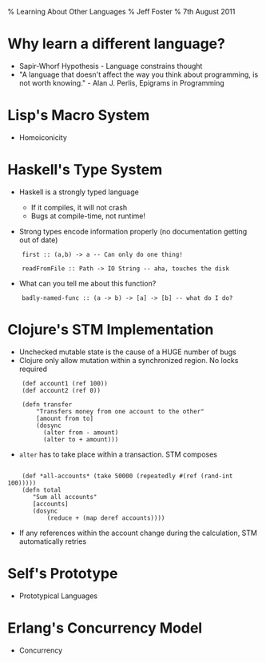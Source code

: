 % Learning About Other Languages
% Jeff Foster
% 7th August 2011

# Why learn a different language?
- Sapir-Whorf Hypothesis - Language constrains thought
- "A language that doesn't affect the way you think about programming, is not worth knowing." - Alan J. Perlis, Epigrams in Programming

# Lisp's Macro System
- Homoiconicity

# Haskell's Type System
- Haskell is a strongly typed language
    - If it compiles, it will not crash
    - Bugs at compile-time, not runtime!

- Strong types encode information properly (no documentation getting out of date)

~~~~ {#mycode .haskell}
    first :: (a,b) -> a -- Can only do one thing!
~~~~

~~~~ {#mycode .haskell}
    readFromFile :: Path -> IO String -- aha, touches the disk
~~~~    

- What can you tell me about this function?

~~~~ {#mycode .haskell}
    badly-named-func :: (a -> b) -> [a] -> [b] -- what do I do?
~~~~

# Clojure's STM Implementation
- Unchecked mutable state is the cause of a HUGE number of bugs
- Clojure only allow mutation within a synchronized region.  No locks required

<!-- example taken from http://sw1nn.com/sw1nn.com/blog/2012/04/11/clojure-stm-what-why-how/ -->

~~~~ {#mycode .clojure}
    (def account1 (ref 100))
    (def account2 (ref 0))
    
    (defn transfer 
        "Transfers money from one account to the other"
        [amount from to]
        (dosync
          (alter from - amount)
          (alter to + amount)))
~~~~

- `alter` has to take place within a transaction.  STM composes

~~~~ {#mycode .clojure}

    (def *all-accounts* (take 50000 (repeatedly #(ref (rand-int 100)))))
    (defn total
       "Sum all accounts"
       [accounts]
       (dosync 
           (reduce + (map deref accounts))))
~~~~

- If any references within the account change during the calculation, STM automatically retries

# Self's Prototype
- Prototypical Languages

# Erlang's Concurrency Model
- Concurrency